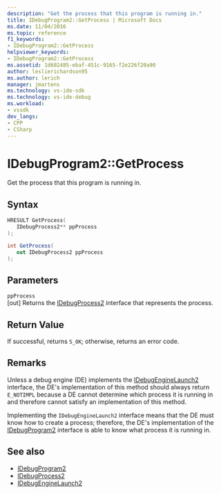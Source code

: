 ```yaml
---
description: "Get the process that this program is running in."
title: IDebugProgram2::GetProcess | Microsoft Docs
ms.date: 11/04/2016
ms.topic: reference
f1_keywords:
- IDebugProgram2::GetProcess
helpviewer_keywords:
- IDebugProgram2::GetProcess
ms.assetid: 1d602485-ebaf-451c-9165-f2e226f20a90
author: leslierichardson95
ms.author: lerich
manager: jmartens
ms.technology: vs-ide-sdk
ms.technology: vs-ide-debug
ms.workload:
- vssdk
dev_langs:
- CPP
- CSharp
---
```

# IDebugProgram2::GetProcess
Get the process that this program is running in.

## Syntax

```cpp
HRESULT GetProcess(
   IDebugProcess2** ppProcess
);
```

```csharp
int GetProcess(
   out IDebugProcess2 ppProcess
);
```

## Parameters
`ppProcess`\
[out] Returns the [IDebugProcess2](../../../extensibility/debugger/reference/idebugprocess2.md) interface that represents the process.

## Return Value
 If successful, returns `S_OK`; otherwise, returns an error code.

## Remarks
 Unless a debug engine (DE) implements the [IDebugEngineLaunch2](../../../extensibility/debugger/reference/idebugenginelaunch2.md) interface, the DE's implementation of this method should always return `E_NOTIMPL` because a DE cannot determine which process it is running in and therefore cannot satisfy an implementation of this method.

 Implementing the `IDebugEngineLaunch2` interface means that the DE must know how to create a process; therefore, the DE's implementation of the [IDebugProgram2](../../../extensibility/debugger/reference/idebugprogram2.md) interface is able to know what process it is running in.

## See also
- [IDebugProgram2](../../../extensibility/debugger/reference/idebugprogram2.md)
- [IDebugProcess2](../../../extensibility/debugger/reference/idebugprocess2.md)
- [IDebugEngineLaunch2](../../../extensibility/debugger/reference/idebugenginelaunch2.md)
